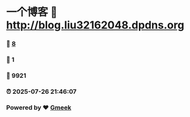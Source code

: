 # 一个博客 :link: http://blog.liu32162048.dpdns.org 
### :page_facing_up: [8](http://blog.liu32162048.dpdns.org/tag.html) 
### :speech_balloon: 1 
### :hibiscus: 9921 
### :alarm_clock: 2025-07-26 21:46:07 
### Powered by :heart: [Gmeek](https://github.com/Meekdai/Gmeek)
